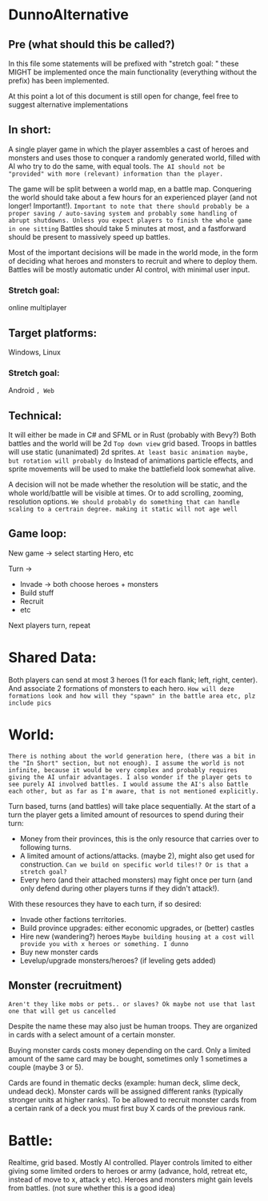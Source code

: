 # DunnoAlternative

## Pre (what should this be called?)

In this file some statements will be prefixed with "stretch goal: " 
these MIGHT be implemented once the main functionality (everything without the prefix) has been implemented.

At this point a lot of this document is still open for change, feel free to suggest alternative implementations

## In short:

A single player game in which the player assembles a cast of heroes and monsters and uses those to conquer a randomly generated world, 
filled with AI who try to do the same, with equal tools.
```The AI should not be "provided" with more (relevant) information than the player.```

The game will be split between a world map, en a battle map. Conquering the world should take about a few hours for an experienced player (and not longer! Important!).
```Important to note that there should probably be a proper saving / auto-saving system and probably some handling of abrupt shutdowns. Unless you expect players to finish the whole game in one sitting```
Battles should take 5 minutes at most, and a fastforward should be present to massively speed up battles. 

Most of the important decisions will be made in the world mode, in the form of deciding what heroes and monsters to recruit and where to deploy them.
Battles will be mostly automatic under AI control, with minimal user input.

### Stretch goal: 

online multiplayer

## Target platforms:

Windows, Linux

### Stretch goal: 

Android ```, Web```

## Technical:

It will either be made in C# and SFML or in Rust (probably with Bevy?)
Both battles and the world will be 2d ```Top down view``` grid based. Troops in battles will use static (unanimated) 2d sprites. ```At least basic animation maybe, but rotation will probably do```
Instead of animations particle effects, and sprite movements will be used to make the battlefield look somewhat alive.

A decision will not be made whether the resolution will be static, and the whole world/battle will be visible at times. 
Or to add scrolling, zooming, resolution options.
```We should probably do something that can handle scaling to a certrain degree. making it static will not age well```

## Game loop:

New game -> select starting Hero, etc

Turn ->
- Invade -> both choose heroes + monsters
- Build stuff  
- Recruit 
- etc
    
Next players turn, repeat

# Shared Data:

Both players can send at most 3 heroes (1 for each flank; left, right, center). And associate 2 formations of monsters to each hero.
```How will deze formations look and how will they "spawn" in the battle area etc, plz include pics```

# World:

```There is nothing about the world generation here, (there was a bit in the "In Short" section, but not enough). I assume the world is not infinite, because it would be very complex and probably requires giving the AI unfair advantages. I also wonder if the player gets to see purely AI involved battles. I would assume the AI's also battle each other, but as far as I'm aware, that is not mentioned explicitly.```

Turn based, turns (and battles) will take place sequentially. 
At the start of a turn the player gets a limited amount of resources to spend during their turn: 
- Money from their provinces, this is the only resource that carries over to following turns.
- A limited amount of actions/attacks. (maybe 2), might also get used for construction. ```Can we build on specific world tiles!? Or is that a stretch goal?```
- Every hero (and their attached monsters) may fight once per turn (and only defend during other players turns if they didn't attack!).

With these resources they have to each turn, if so desired:
- Invade other factions territories.
- Build province upgrades: either economic upgrades, or (better) castles 
- Hire new (wandering?) heroes
```Maybe building housing at a cost will provide you with x heroes or something. I dunno```
- Buy new monster cards
- Levelup/upgrade monsters/heroes? (if leveling gets added)

## Monster (recruitment)
```Aren't they like mobs or pets.. or slaves? Ok maybe not use that last one that will get us cancelled```

Despite the name these may also just be human troops. They are organized in cards with a select amount of a certain monster.

Buying monster cards costs money depending on the card. Only a limited amount of the same card may be bought, sometimes only 1 sometimes a couple (maybe 3 or 5).

Cards are found in thematic decks (example: human deck, slime deck, undead deck). 
Monster cards will be assigned different ranks (typically stronger units at higher ranks). To be allowed to recruit monster cards from a certain rank of a deck you must first buy X cards of the previous rank.

# Battle:

Realtime, grid based. Mostly AI controlled. Player controls limited to either giving some limited orders to heroes or army (advance, hold, retreat etc, instead of move to x, attack y etc).
Heroes and monsters might gain levels from battles. (not sure whether this is a good idea)
